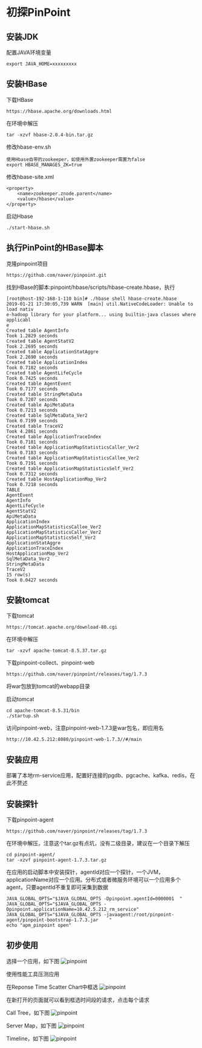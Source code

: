 # 初探PinPoint


## 安装JDK
配置JAVA环境变量
    
    export JAVA_HOME=xxxxxxxxx

## 安装HBase
下载HBase

    https://hbase.apache.org/downloads.html

在环境中解压

    tar -xzvf hbase-2.0.4-bin.tar.gz

修改hbase-env.sh
    
    使用Hbase自带的zookeeper，如使用外置zookeeper需置为false
    export HBASE_MANAGES_ZK=true

修改hbase-site.xml

    <property>
        <name>zookeeper.znode.parent</name>
        <value>/hbase</value>
    </property>

启动Hbase

    ./start-hbase.sh

## 执行PinPoint的HBase脚本

克隆pinpoint项目

    https://github.com/naver/pinpoint.git

找到HBase的脚本:pinpoint/hbase/scripts/hbase-create.hbase，执行

    [root@host-192-168-1-110 bin]# ./hbase shell hbase-create.hbase
    2019-01-21 17:30:05,739 WARN  [main] util.NativeCodeLoader: Unable to load nativ                                                                                                                                                             e-hadoop library for your platform... using builtin-java classes where applicabl                                                                                                                                                             e
    Created table AgentInfo
    Took 1.2829 seconds
    Created table AgentStatV2
    Took 2.2695 seconds
    Created table ApplicationStatAggre
    Took 2.2690 seconds
    Created table ApplicationIndex
    Took 0.7182 seconds
    Created table AgentLifeCycle
    Took 0.7425 seconds
    Created table AgentEvent
    Took 0.7177 seconds
    Created table StringMetaData
    Took 0.7207 seconds
    Created table ApiMetaData
    Took 0.7213 seconds
    Created table SqlMetaData_Ver2
    Took 0.7199 seconds
    Created table TraceV2
    Took 4.2861 seconds
    Created table ApplicationTraceIndex
    Took 0.7181 seconds
    Created table ApplicationMapStatisticsCaller_Ver2
    Took 0.7183 seconds
    Created table ApplicationMapStatisticsCallee_Ver2
    Took 0.7191 seconds
    Created table ApplicationMapStatisticsSelf_Ver2
    Took 0.7312 seconds
    Created table HostApplicationMap_Ver2
    Took 0.7218 seconds
    TABLE
    AgentEvent
    AgentInfo
    AgentLifeCycle
    AgentStatV2
    ApiMetaData
    ApplicationIndex
    ApplicationMapStatisticsCallee_Ver2
    ApplicationMapStatisticsCaller_Ver2
    ApplicationMapStatisticsSelf_Ver2
    ApplicationStatAggre
    ApplicationTraceIndex
    HostApplicationMap_Ver2
    SqlMetaData_Ver2
    StringMetaData
    TraceV2
    15 row(s)
    Took 0.0427 seconds

## 安装tomcat

下载tomcat

    https://tomcat.apache.org/download-80.cgi

在环境中解压

    tar -xzvf apache-tomcat-8.5.37.tar.gz

下载pinpoint-collect、pinpoint-web

    https://github.com/naver/pinpoint/releases/tag/1.7.3

将war包放到tomcat的webapp目录

启动tomcat

    cd apache-tomcat-8.5.31/bin
    ./startup.sh

访问pinpoint-web，注意pinpoint-web-1.7.3是war包名，即应用名

    http://10.42.5.212:8080/pinpoint-web-1.7.3//#/main


## 安装应用

部署了本地rm-service应用，配置好连接的pgdb、pgcache、kafka、redis，在此不赘述

## 安装探针

下载pinpoint-agent

    https://github.com/naver/pinpoint/releases/tag/1.7.3

在环境中解压，注意这个tar.gz有点坑，没有二级目录，建议在一个目录下解压

    cd pinpoint-agent/
    tar -xzvf pinpoint-agent-1.7.3.tar.gz

在应用的启动脚本中安装探针，agentId对应一个探针，一个JVM，applicationName对应一个应用。分布式或者微服务环境可以一个应用多个agent，只要agentId不重复即可采集到数据


    JAVA_GLOBAL_OPTS="$JAVA_GLOBAL_OPTS -Dpinpoint.agentId=0000001	"
    JAVA_GLOBAL_OPTS="$JAVA_GLOBAL_OPTS -Dpinpoint.applicationName=10.42.5.212_rm_service"
    JAVA_GLOBAL_OPTS="$JAVA_GLOBAL_OPTS -javaagent:/root/pinpoint-agent/pinpoint-bootstrap-1.7.3.jar	"
    echo "apm_pinpoint open"


## 初步使用

选择一个应用，如下图
![pinpoint](./1.png)

使用性能工具压测应用

在Reponse Time Scatter Chart中框选
![pinpoint](./2.png)

在新打开的页面就可以看到框选时间段的请求，点击每个请求

Call Tree，如下图
![pinpoint](./3.png)

Server Map，如下图
![pinpoint](./4.png)

Timeline，如下图
![pinpoint](./5.png)















